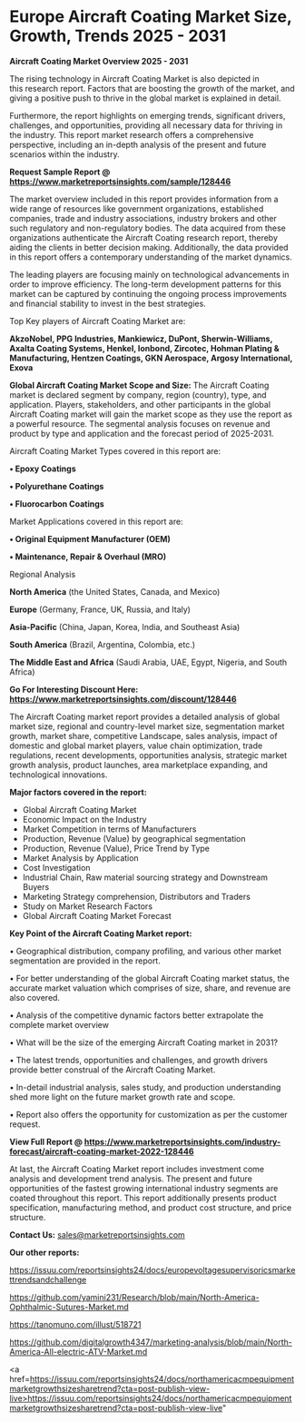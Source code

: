 # Europe Aircraft Coating Market Size, Growth, Trends 2025 - 2031

<Strong> Aircraft Coating Market Overview 2025 - 2031</strong>

The rising technology in Aircraft Coating Market is also depicted in this research report. Factors that are boosting the growth of the market, and giving a positive push to thrive in the global market is explained in detail.

Furthermore, the report highlights on emerging trends, significant drivers, challenges, and opportunities, providing all necessary data for thriving in the industry. This report market research offers a comprehensive perspective, including an in-depth analysis of the present and future scenarios within the industry.

<strong>Request Sample Report @ <a href=https://www.marketreportsinsights.com/sample/128446>https://www.marketreportsinsights.com/sample/128446</a></strong>

The market overview included in this report provides information from a wide range of resources like government organizations, established companies, trade and industry associations, industry brokers and other such regulatory and non-regulatory bodies. The data acquired from these organizations authenticate the Aircraft Coating research report, thereby aiding the clients in better decision making. Additionally, the data provided in this report offers a contemporary understanding of the market dynamics.

The leading players are focusing mainly on technological advancements in order to improve efficiency. The long-term development patterns for this market can be captured by continuing the ongoing process improvements and financial stability to invest in the best strategies.

Top Key players of Aircraft Coating Market are:

<strong>AkzoNobel, PPG Industries, Mankiewicz, DuPont, Sherwin-Williams, Axalta Coating Systems, Henkel, Ionbond, Zircotec, Hohman Plating & Manufacturing, Hentzen Coatings, GKN Aerospace, Argosy International, Exova</strong>

<strong><b>Global Aircraft Coating Market Scope and Size:</b></strong>
The Aircraft Coating market is declared segment by company, region (country), type, and application. Players, stakeholders, and other participants in the global Aircraft Coating market will gain the market scope as they use the report as a powerful resource. The segmental analysis focuses on revenue and product by type and application and the forecast period of 2025-2031.

Aircraft Coating Market Types covered in this report are:

<strong>• Epoxy Coatings

• Polyurethane Coatings

• Fluorocarbon Coatings</strong>

Market Applications covered in this report are:

<strong>• Original Equipment Manufacturer (OEM)

• Maintenance, Repair & Overhaul (MRO)</strong> 

Regional Analysis

<strong>North America</strong> (the United States, Canada, and Mexico)

<strong>Europe</strong> (Germany, France, UK, Russia, and Italy)

<strong>Asia-Pacific</strong> (China, Japan, Korea, India, and Southeast Asia)

<strong>South America</strong> (Brazil, Argentina, Colombia, etc.)

<strong>The Middle East and Africa</strong> (Saudi Arabia, UAE, Egypt, Nigeria, and South Africa)

<strong>Go For Interesting Discount Here: <a href=https://www.marketreportsinsights.com/discount/128446>https://www.marketreportsinsights.com/discount/128446</a></strong>

The Aircraft Coating market report provides a detailed analysis of global market size, regional and country-level market size, segmentation market growth, market share, competitive Landscape, sales analysis, impact of domestic and global market players, value chain optimization, trade regulations, recent developments, opportunities analysis, strategic market growth analysis, product launches, area marketplace expanding, and technological innovations.

<strong><b>Major factors covered in the report:</b></strong>
<ul>
  <li>Global Aircraft Coating Market </li>
  <li>Economic Impact on the Industry</li>
  <li>Market Competition in terms of Manufacturers</li>
  <li>Production, Revenue (Value) by geographical segmentation</li>
  <li>Production, Revenue (Value), Price Trend by Type</li>
  <li>Market Analysis by Application</li>
  <li>Cost Investigation</li>
  <li>Industrial Chain, Raw material sourcing strategy and Downstream Buyers</li>
  <li>Marketing Strategy comprehension, Distributors and Traders</li>
  <li>Study on Market Research Factors</li>
  <li>Global Aircraft Coating Market Forecast</li>
</ul>

<strong><b>Key Point of the Aircraft Coating Market report:</b></strong>

• Geographical distribution, company profiling, and various other market segmentation are provided in the report.

• For better understanding of the global Aircraft Coating market status, the accurate market valuation which comprises of size, share, and revenue are also covered.

• Analysis of the competitive dynamic factors better extrapolate the complete market overview

• What will be the size of the emerging Aircraft Coating market in 2031?

• The latest trends, opportunities and challenges, and growth drivers provide better construal of the Aircraft Coating Market.

• In-detail industrial analysis, sales study, and production understanding shed more light on the future market growth rate and scope.

• Report also offers the opportunity for customization as per the customer request.

<strong><b>View Full Report @ <a href=https://www.marketreportsinsights.com/industry-forecast/aircraft-coating-market-2022-128446>https://www.marketreportsinsights.com/industry-forecast/aircraft-coating-market-2022-128446</a></b></strong>


At last, the Aircraft Coating Market report includes investment come analysis and development trend analysis. The present and future opportunities of the fastest growing international industry segments are coated throughout this report. This report additionally presents product specification, manufacturing method, and product cost structure, and price structure.

<strong>Contact Us:</strong>
sales@marketreportsinsights.com

<strong>Our other reports:</strong>

<a href=https://issuu.com/reportsinsights24/docs/europevoltagesupervisoricsmarkettrendsandchallenge>https://issuu.com/reportsinsights24/docs/europevoltagesupervisoricsmarkettrendsandchallenge</a>

<a href=https://github.com/yamini231/Research/blob/main/North-America-Ophthalmic-Sutures-Market.md>https://github.com/yamini231/Research/blob/main/North-America-Ophthalmic-Sutures-Market.md</a>

<a href=https://tanomuno.com/illust/518721>https://tanomuno.com/illust/518721</a>

<a href=https://github.com/digitalgrowth4347/marketing-analysis/blob/main/North-America-All-electric-ATV-Market.md>https://github.com/digitalgrowth4347/marketing-analysis/blob/main/North-America-All-electric-ATV-Market.md</a>

<a href=https://issuu.com/reportsinsights24/docs/northamericacmpequipmentmarketgrowthsizesharetrend?cta=post-publish-view-live>https://issuu.com/reportsinsights24/docs/northamericacmpequipmentmarketgrowthsizesharetrend?cta=post-publish-view-live</a>"
